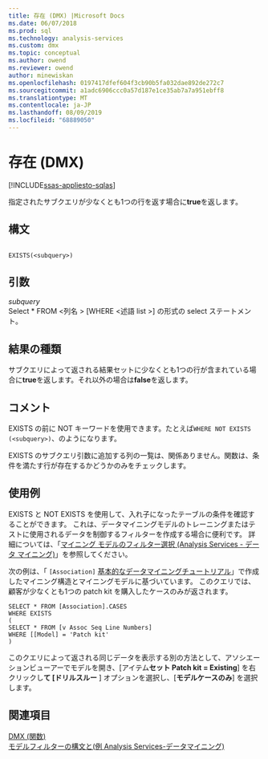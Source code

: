 ```yaml
---
title: 存在 (DMX) |Microsoft Docs
ms.date: 06/07/2018
ms.prod: sql
ms.technology: analysis-services
ms.custom: dmx
ms.topic: conceptual
ms.author: owend
ms.reviewer: owend
author: minewiskan
ms.openlocfilehash: 0197417dfef604f3cb90b5fa032dae892de272c7
ms.sourcegitcommit: a1adc6906ccc0a57d187e1ce35ab7a7a951ebff8
ms.translationtype: MT
ms.contentlocale: ja-JP
ms.lasthandoff: 08/09/2019
ms.locfileid: "68889050"
---
```

# <a name="exists-dmx"></a>存在 (DMX)
[!INCLUDE[ssas-appliesto-sqlas](../includes/ssas-appliesto-sqlas.md)]

  指定されたサブクエリが少なくとも1つの行を返す場合に**true**を返します。  
  
## <a name="syntax"></a>構文  
  
```  
  
EXISTS(<subquery>)  
```  
  
## <a name="arguments"></a>引数  
 *subquery*  
 Select * FROM \<列名 > [WHERE \<述語 list >] の形式の select ステートメント。  
  
## <a name="result-type"></a>結果の種類  
 サブクエリによって返される結果セットに少なくとも1つの行が含まれている場合に**true**を返します。それ以外の場合は**false**を返します。  
  
## <a name="remarks"></a>コメント  
 EXISTS の前に NOT キーワードを使用できます。たとえば`WHERE NOT EXISTS (<subquery>)`、のようになります。  
  
 EXISTS のサブクエリ引数に追加する列の一覧は、関係ありません。関数は、条件を満たす行が存在するかどうかのみをチェックします。  
  
## <a name="examples"></a>使用例  
 EXISTS と NOT EXISTS を使用して、入れ子になったテーブルの条件を確認することができます。 これは、データマイニングモデルのトレーニングまたはテストに使用されるデータを制御するフィルターを作成する場合に便利です。 詳細については、「[マイニング モデルのフィルター選択 (Analysis Services - データ マイニング)](https://docs.microsoft.com/analysis-services/data-mining/filters-for-mining-models-analysis-services-data-mining)」を参照してください。  
  
 次の例は、「 `[Association]` [基本的なデータマイニングチュートリアル](https://msdn.microsoft.com/library/6602edb6-d160-43fb-83c8-9df5dddfeb9c)」で作成したマイニング構造とマイニングモデルに基づいています。 このクエリでは、顧客が少なくとも1つの patch kit を購入したケースのみが返されます。  
  
```  
SELECT * FROM [Association].CASES  
WHERE EXISTS  
(  
SELECT * FROM [v Assoc Seq Line Numbers]  
WHERE [[Model] = 'Patch kit'  
)  
```  
  
 このクエリによって返される同じデータを表示する別の方法として、アソシエーションビューアーでモデルを開き、[アイテム**セット Patch kit = Existing**] を右クリックし**て [ドリルスルー** ] オプションを選択し、[**モデルケースのみ**] を選択します。  
  
## <a name="see-also"></a>関連項目  
 [DMX &#40;関数&#41;](../dmx/functions-dmx.md)   
 [モデルフィルターの構文と&#40;例 Analysis Services-データマイニング&#41;](https://docs.microsoft.com/analysis-services/data-mining/model-filter-syntax-and-examples-analysis-services-data-mining)  
  
  
